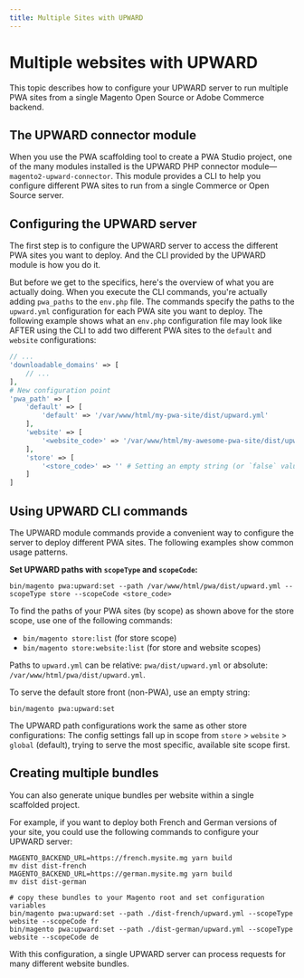 ```yaml
---
title: Multiple Sites with UPWARD
---
```


# Multiple websites with UPWARD

This topic describes how to configure your UPWARD server to run multiple PWA sites from a single Magento Open Source or Adobe Commerce backend.

## The UPWARD connector module

When you use the PWA scaffolding tool to create a PWA Studio project, one of the many modules installed is the UPWARD PHP connector module—`magento2-upward-connector`. This module provides a CLI to help you configure different PWA sites to run from a single Commerce or Open Source server.

## Configuring the UPWARD server

The first step is to configure the UPWARD server to access the different PWA sites you want to deploy. And the CLI provided by the UPWARD module is how you do it. 

But before we get to the specifics, here's the overview of what you are actually doing. When you execute the CLI commands, you're actually adding `pwa_paths` to the `env.php` file. The commands specify the paths to the `upward.yml` configuration for each PWA site you want to deploy. The following  example shows what an `env.php` configuration file may look like AFTER using the CLI to add two different PWA sites to the `default` and `website` configurations:

```php
// ...
'downloadable_domains' => [
    // ...
],
# New configuration point
'pwa_path' => [
    'default' => [
        'default' => '/var/www/html/my-pwa-site/dist/upward.yml'
    ],
    'website' => [
        '<website_code>' => '/var/www/html/my-awesome-pwa-site/dist/upward.yml'
    ],
    'store' => [
        '<store_code>' => '' # Setting an empty string (or `false` value) will serve the specified default site (my-pwa-site)
    ]
]
```

## Using UPWARD CLI commands

The UPWARD module commands provide a convenient way to configure the server to deploy different PWA sites. The following examples show common usage patterns.

**Set UPWARD paths with `scopeType` and `scopeCode`:**

```shell
bin/magento pwa:upward:set --path /var/www/html/pwa/dist/upward.yml --scopeType store --scopeCode <store_code>
```

To find the paths of your PWA sites (by scope) as shown above for the store scope, use one of the following commands:
-  `bin/magento store:list` (for store scope)
-  `bin/magento store:website:list` (for store and website scopes)

Paths to `upward.yml` can be relative: `pwa/dist/upward.yml` or absolute: `/var/www/html/pwa/dist/upward.yml`.

To serve the default store front (non-PWA), use an empty string:

```shell
bin/magento pwa:upward:set
```

The UPWARD path configurations work the same as other store configurations: The config settings fall up in scope from `store` > `website` > `global` (default), trying to serve the most specific, available site scope first.

## Creating multiple bundles

You can also generate unique bundles per website within a single scaffolded project.

For example, if you want to deploy both French and German versions of your site, you could use the following commands to configure your UPWARD server:

```shell
MAGENTO_BACKEND_URL=https://french.mysite.mg yarn build
mv dist dist-french
MAGENTO_BACKEND_URL=https://german.mysite.mg yarn build
mv dist dist-german
 
# copy these bundles to your Magento root and set configuration variables
bin/magento pwa:upward:set --path ./dist-french/upward.yml --scopeType website --scopeCode fr
bin/magento pwa:upward:set --path ./dist-german/upward.yml --scopeType website --scopeCode de
```

With this configuration, a single UPWARD server can process requests for many different website bundles.

